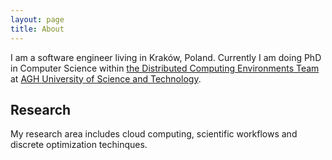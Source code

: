 ```yaml
---
layout: page
title: About
---
```


I am a software engineer living in Kraków, Poland. Currently I am doing PhD in Computer Science within [the Distributed Computing Environments Team](http://dice.cyfronet.pl) at [AGH University of Science and Technology](http://agh.edu.pl).

## Research 

My research area includes cloud computing, scientific workflows and discrete optimization techinques.